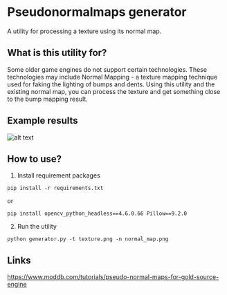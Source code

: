 # Pseudonormalmaps generator
A utility for processing a texture using its normal map.

## What is this utility for?

Some older game engines do not support certain technologies. These technologies may include Normal Mapping - a texture mapping technique used for faking the lighting of bumps and dents. Using this utility and the existing normal map, you can process the texture and get something close to the bump mapping result. 

## Example results 

![alt text](https://github.com/mrglaster/pseudonormalmaps_generator/blob/main/demo_images/example.png?raw=true)

## How to use?

1) Install requirement packages

```
pip install -r requirements.txt
```

or 

```
pip install opencv_python_headless==4.6.0.66 Pillow==9.2.0
```

2) Run the utility

```
python generator.py -t texture.png -n normal_map.png 

```

## Links

https://www.moddb.com/tutorials/pseudo-normal-maps-for-gold-source-engine
